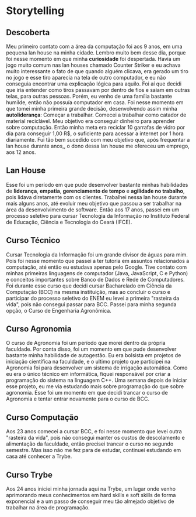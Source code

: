 # Storytelling

## Descoberta

Meu primeiro contato com a área da computação foi aos 9 anos, em uma pequena lan house na minha cidade. Lembro muito bem desse dia, porque foi nesse momento em que minha **curiosidade** foi despertada. Havia um jogo muito comum nas lan houses chamado Counter Striker e eu achava muito interessante o fato de que quando alguém clicava, era gerado um tiro no jogo e esse tiro aparecia na tela de outro computador, e eu não conseguia encontrar uma explicação lógica para aquilo. Foi aí que decidi que iria entender como tiros passavam por dentro de fios e saiam em outras telas, para outras pessoas.
Porém, eu venho de uma família bastante humilde, então não possuía computador em casa. Foi nesse momento em que tomei minha primeira grande decisão, desenvolvendo assim minha **autoliderança**: Começar a trabalhar.
Comecei a trabalhar como catador de material reciclável. Meu objetivo era conseguir dinheiro para aprender sobre computação. Então minha meta era reciclar 10 garrafas de vidro por dia para conseguir 1,00 R$, o suficiente para acessar a internet por 1 hora diariamente. Fui tão bem sucedido com meu objetivo que, após frequentar a lan house durante anos,, o dono dessa lan house me ofereceu um emprego, aos 12 anos.

## Lan House

Esse foi um período em que pude desenvolver bastante minhas habilidades de **liderança**, **empatia**, **gerenciamento de tempo** e **agilidade no trabalho**, pois lidava diretamente com os clientes. Trabalhei nessa lan house durante mais alguns anos, até evoluir meu objetivo que passou a ser trabalhar na área da desenvolvimento de software. Então aos 17 anos, passei em um processo seletivo para cursar Tecnologia da Informação no Instituto Federal de Educação, Ciência e Tecnologia do Ceará (IFCE).
## Curso Técnico

Cursar Tecnologia da Informação foi um grande divisor de águas para mim. Pois foi nesse momento que passei a ter tutoria em assuntos relacionados a computação, até então eu estudava apenas pelo Google. Tive contato com minhas primeiras linguagens de computador (Java, JavaScript, C e Python) e conceitos importantes sobre Banco de Dados e Rede de Computadores. Foi durante esse curso que decidi cursar Bacharelado em Ciência da Computação (BCC) na mesma instituição, mas ao concluir o curso e participar do processo seletivo do ENEM eu levei a primeira "rasteira da vida", pois não consegui passar para BCC. Passei para minha segunda opção, o Curso de Engenharia Agronômica.

## Curso Agronomia

O curso de Agronomia foi um período que morei dentro da própria faculdade. Por conta disso, foi um momento em que pude desenvolver bastante minha habilidade de autogestão.
Eu era bolsista em projetos de iniciação científica na faculdade, e o ultimo projeto que participei na Agronomia foi para desenvolver um sistema de irrigação automática. Como eu era o único técnico em informática, fiquei responsável por criar a programação do sistema na linguagem C++. Uma semana depois de iniciar esse projeto, eu me via estudando mais sobre programação do que sobre agronomia. Esse foi um momento em que decidi trancar o curso de Agronomia e tentar entrar novamente para o curso de BCC.

## Curso Computação

Aos 23 anos comecei a cursar BCC, e foi nesse momento que levei outra "rasteira da vida", pois não consegui manter os custos de descolamento e alimentação da faculdade, então precisei trancar o curso no segundo semestre. Mas isso não me fez para de estudar, continuei estudando em casa até conhecer a Trybe.

## Curso Trybe

Aos 24 anos iniciei minha jornada aqui na Trybe, um lugar onde venho aprimorando meus conhecimentos em hard skills e soft skills de forma exponencial e a um passo de conseguir meu tão almejado objetivo de trabalhar na área de programação.
